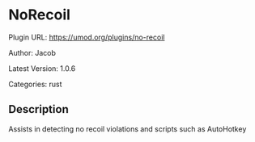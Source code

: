 # NoRecoil

Plugin URL: https://umod.org/plugins/no-recoil

Author: Jacob

Latest Version: 1.0.6

Categories: rust

## Description

Assists in detecting no recoil violations and scripts such as AutoHotkey
